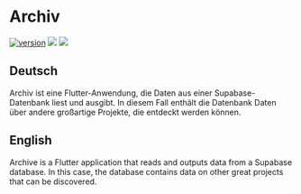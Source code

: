 # Archiv

[![version](https://img.shields.io/badge/version-1.0.3-blue)](https://github.com/OptixWolf/Archiv/releases/latest)
[![](https://img.shields.io/github/downloads/OptixWolf/Archiv/total)](https://github.com/OptixWolf/Archiv/releases/latest)
[![](https://img.shields.io/discord/1107109693165416588?logo=discord)](https://discord.com/invite/KW7GWQfKaj)

## Deutsch
Archiv ist eine Flutter-Anwendung, die Daten aus einer Supabase-Datenbank liest und ausgibt.
In diesem Fall enthält die Datenbank Daten über andere großartige Projekte, die entdeckt werden können.

## English
Archive is a Flutter application that reads and outputs data from a Supabase database.
In this case, the database contains data on other great projects that can be discovered.

